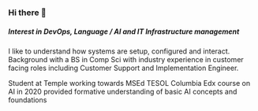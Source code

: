 ### Hi there 👋

##### Interest in DevOps, Language / AI and IT Infrastructure management

I like to understand how systems are setup, configured and interact.  Background with a BS in Comp Sci with industry experience in customer facing roles including Customer Support and Implementation Engineer.

Student at Temple working towards MSEd TESOL
Columbia Edx course on AI in 2020 provided formative understanding of basic AI concepts and foundations

<!--
**brianlamb/brianlamb** is a ✨ _special_ ✨ repository because its `README.md` (this file) appears on your GitHub profile.

Here are some ideas to get you started:

- 🔭 I’m currently working on ...
- 🌱 I’m currently learning ...
- 👯 I’m looking to collaborate on ...
- 🤔 I’m looking for help with ...
- 💬 Ask me about ...
- 📫 How to reach me: ...
- 😄 Pronouns: ...
- ⚡ Fun fact: ...
-->
